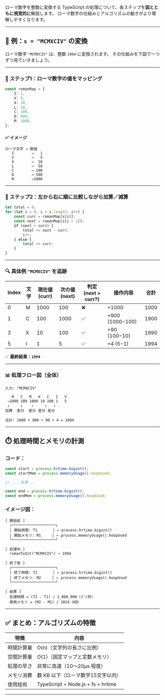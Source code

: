 ローマ数字を整数に変換する TypeScript の処理について、各ステップを**図とともに視覚的に**解説します。
ローマ数字の仕組みとアルゴリズムの動きがより理解しやすくなります。

---

## 🔢 例：`s = "MCMXCIV"` の変換

ローマ数字 `"MCMXCIV"` は、整数 `1994` に変換されます。
その仕組みを下図で一つずつ見ていきましょう。

---

### 🧩 ステップ1：ローマ数字の値をマッピング

```ts
const romanMap = {
    I: 1,
    V: 5,
    X: 10,
    L: 50,
    C: 100,
    D: 500,
    M: 1000,
};
```

#### ✅ イメージ

```
ローマ文字 → 数値
   I        →   1
   V        →   5
   X        →  10
   L        →  50
   C        → 100
   D        → 500
   M        →1000
```

---

### 🔁 ステップ2：左から右に順に比較しながら加算／減算

```ts
let total = 0;
for (let i = 0; i < s.length; i++) {
    const curr = romanMap[s[i]];
    const next = romanMap[s[i + 1]];
    if (next > curr) {
        total += next - curr;
        i++;
    } else {
        total += curr;
    }
}
```

---

### 🔍 具体例 `"MCMXCIV"` を追跡

| Index | 文字 | 現在値 (curr) | 次の値 (next) | 判定 (next > curr?) | 操作内容        | 合計 |
| ----- | ---- | ------------- | ------------- | ------------------- | --------------- | ---- |
| 0     | M    | 1000          | 100           | ❌                  | +1000           | 1000 |
| 1     | C    | 100           | 1000          | ✅                  | +900 (1000−100) | 1900 |
| 3     | X    | 10            | 100           | ✅                  | +90 (100−10)    | 1990 |
| 5     | I    | 1             | 5             | ✅                  | +4 (5−1)        | 1994 |

✅ **最終結果：`1994`**

---

### 📊 処理フロー図（全体）

```
入力: "MCMXCIV"

   M   C   M   X   C   I   V
 →1000 100 1000 10 100 1   5
 ↓     ↓    ↓     ↓   ↓
加算  差分  差分 差分 差分

合計: 1000 + 900 + 90 + 4 = 1994
```

---

## ⏱️ 処理時間とメモリの計測

### コード：

```ts
const start = process.hrtime.bigint();
const startMem = process.memoryUsage().heapUsed;

// ... 処理 ...

const end = process.hrtime.bigint();
const endMem = process.memoryUsage().heapUsed;
```

### イメージ図：

```
[ 開始前 ]
  ┌────────────────────┐
  │ 開始時間: T1       │ ← process.hrtime.bigint()
  │ 開始メモリ: M1     │ ← process.memoryUsage().heapUsed
  └────────────────────┘

[ 処理中 ]
  romanToInt("MCMXCIV") → 1994

[ 終了後 ]
  ┌────────────────────┐
  │ 終了時間: T2       │ ← process.hrtime.bigint()
  │ 終了メモリ: M2     │ ← process.memoryUsage().heapUsed
  └────────────────────┘

[ 結果 ]
  処理時間 = (T2 - T1) / 1_000_000（ミリ秒）
  使用メモリ = (M2 - M1) / 1024（KB）
```

---

## ✅ まとめ：アルゴリズムの特徴

| 特徴       | 内容                               |
| ---------- | ---------------------------------- |
| 時間計算量 | O(n)（文字列の長さに比例）         |
| 空間計算量 | O(1)（固定マップと定数メモリ）     |
| 処理の早さ | 非常に高速（10〜20μs 程度）        |
| メモリ消費 | 数 KB 以下（ローマ数字15文字以内） |
| 使用技術   | TypeScript + Node.js + fs + hrtime |

---
